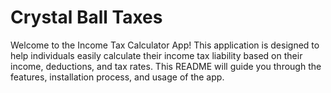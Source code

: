 # Crystal Ball Taxes
Welcome to the Income Tax Calculator App! This application is designed to help individuals easily calculate their income tax liability based on their income, deductions, and tax rates. This README will guide you through the features, installation process, and usage of the app.
